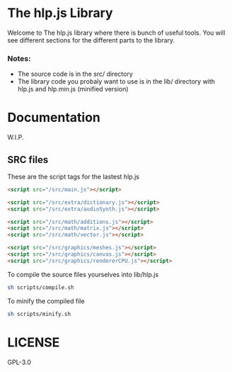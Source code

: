 # The hlp.js Library
Welcome to The hlp.js library where there is bunch of useful tools.
You will see different sections for the different parts to the library.

### Notes: 
* The source code is in the src/ directory
* The library code you probaly want to use is in the lib/ directory with hlp.js and hlp.min.js (minified version)

# Documentation
W.I.P.

## SRC files
These are the script tags for the lastest hlp.js
```html
<script src="/src/main.js"></script>

<script src="/src/extra/dictionary.js"></script>
<script src="/src/extra/audioSynth.js"></script>

<script src="/src/math/additions.js"></script>
<script src="/src/math/matrix.js"></script>
<script src="/src/math/vector.js"></script>

<script src="/src/graphics/meshes.js"></script>
<script src="/src/graphics/canvas.js"></script>
<script src="/src/graphics/rendererCPU.js"></script>
```

To compile the source files yourselves into lib/hlp.js
```sh
sh scripts/compile.sh
```

To minify the compiled file
```sh
sh scripts/minify.sh
```

# LICENSE
GPL-3.0
